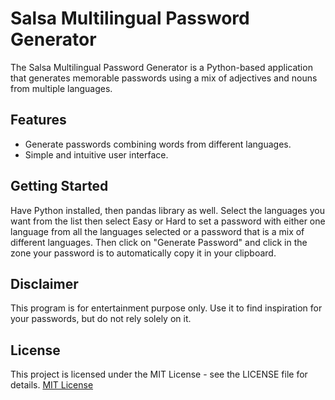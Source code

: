 # Salsa Multilingual Password Generator

The Salsa Multilingual Password Generator is a Python-based application that generates memorable passwords using a mix of adjectives and nouns from multiple languages.

## Features

- Generate passwords combining words from different languages.
- Simple and intuitive user interface.

## Getting Started

Have Python installed, then pandas library as well.
Select the languages you want from the list then select Easy or Hard to set a password with either one language from all the languages selected or a password that is a mix of different languages. 
Then click on "Generate Password" and click in the zone your password is to automatically copy it in your clipboard.

## Disclaimer

This program is for entertainment purpose only. Use it to find inspiration for your passwords, but do not rely solely on it.

## License

This project is licensed under the MIT License - see the LICENSE file for details.
[MIT License](LICENSE)
